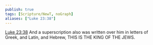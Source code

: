 ```yaml
---
publish: true
tags: [Scripture/NewT, noGraph]
aliases: ["Luke 23:38"]
---
```

[Luke 23:38](https://churchofjesuschrist.org/study/scriptures/nt/luke/23?lang=eng&id=p38#p38) And a superscription also was written over him in letters of Greek, and Latin, and Hebrew, THIS IS THE KING OF THE JEWS.
